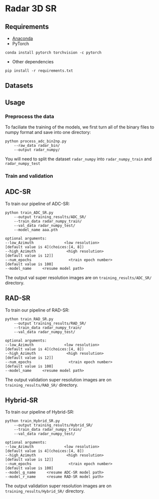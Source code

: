 # Radar 3D SR

## Requirements
- [Anaconda](https://www.anaconda.com/download/)
- PyTorch
```
conda install pytorch torchvision -c pytorch
```
- Other dependencies
```
pip install -r requirements.txt
```

## Datasets


## Usage

### Preprocess the data
To faciliate the training of the models, we first turn all of the binary files to numpy format and save into one directory:

```
python process_adc_bin2np.py
    --raw_data radar_bin/
    --output radar_numpy/
```

You will need to split the dataset `radar_numpy` into `radar_numpy_train` and `radar_numpy_test` 

### Train and validation

## ADC-SR
To train our pipeline of ADC-SR:


```
python train_ADC_SR.py 
    --output training_results/ADC_SR/
    --train_data radar_numpy_train/
    --val_data radar_numpy_test/
    --model_name aaa.pth

optional arguments:
--low_Azimuth              <low resolution>
[default value is 4](choices:[4, 8])
--high_Azimuth              <high resolution>
[default value is 12]]
--num_epochs                 <train epoch number>
[default value is 100]
--model_name     <resume model path>
```

The output val super resolution images are on `training_results/ADC_SR/` directory.


## RAD-SR
To train our pipeline of RAD-SR:


```
python train_RAD_SR.py 
    --output training_results/RAD_SR/
    --train_data radar_numpy_train/
    --val_data radar_numpy_test/

optional arguments:
--low_Azimuth              <low resolution>
[default value is 4](choices:[4, 8])
--high_Azimuth              <high resolution>
[default value is 12]]
--num_epochs                 <train epoch number>
[default value is 100]
--model_name     <resume model path>
```

The output validation super resolution images are on `training_results/RAD_SR/` directory.


## Hybrid-SR

To train our pipeline of Hybrid-SR:


```
python train_Hybrid_SR.py 
    --output training_results/Hybrid_SR/
    --train_data radar_numpy_train/
    --val_data radar_numpy_test/

optional arguments:
--low_Azimuth              <low resolution>
[default value is 4](choices:[4, 8])
--high_Azimuth              <high resolution>
[default value is 12]]
--num_epochs                 <train epoch number>
[default value is 100]
--model_g_name     <resume ADC-SR model path>
--model_r_name     <resume RAD-SR model path>
```

The output validation super resolution images are on `training_results/Hybrid_SR/` directory.




